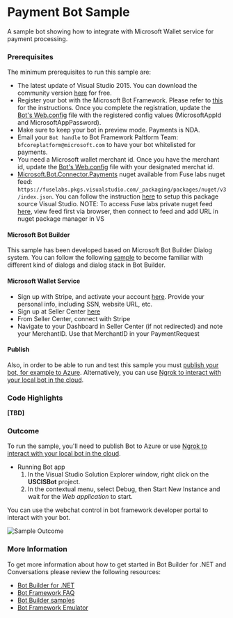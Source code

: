 # Payment Bot Sample

A sample bot showing how to integrate with Microsoft Wallet service for payment processing.


### Prerequisites

The minimum prerequisites to run this sample are:
* The latest update of Visual Studio 2015. You can download the community version [here](http://www.visualstudio.com) for free.
* Register your bot with the Microsoft Bot Framework. Please refer to [this](https://docs.botframework.com/en-us/csharp/builder/sdkreference/gettingstarted.html#registering) for the instructions. Once you complete the registration, update the [Bot's Web.config](USCISBot/Web.config#L9-L11) file with the registered config values (MicrosoftAppId and MicrosoftAppPassword).
* Make sure to keep your bot in preview mode.  Payments is NDA.
* Email your `Bot handle` to Bot Framework Paltform Team: `bfcoreplatform@microsoft.com` to have your bot whitelisted for payments.
* You need a Microsoft wallet merchant id. Once you have the merchant id, update the [Bot's Web.config](USCISBot/Web.config#L15) file with your designated merchat id.  
* [Microsoft.Bot.Connector.Payments](https://fuselabs.visualstudio.com/PaymentSample/_packaging?feedName=packages&protocolType=NuGet&packageName=microsoft.bot.connector.payments&packageVersion=1.0.0&_a=view) nuget available from Fuse labs nuget feed: `https://fuselabs.pkgs.visualstudio.com/_packaging/packages/nuget/v3/index.json`. You can follow the instruction [here](https://go.microsoft.com/fwlink/?LinkID=698608) to setup this package source Visual Studio. NOTE: To access Fuse labs private nuget feed [here](https://fuselabs.visualstudio.com/PaymentSample/_packaging?feedName=packages&protocolType=NuGet&packageName=microsoft.bot.connector.payments&packageVersion=1.0.0&_a=view), view feed first via browser, then connect to feed and add URL in nuget package manager in VS


#### Microsoft Bot Builder

This sample has been developed based on Microsoft Bot Builder Dialog system. You can follow the following [sample](https://github.com/Microsoft/BotBuilder-Samples/tree/master/CSharp/core-MultiDialogs) to become familiar with different kind of dialogs and dialog stack in Bot Builder.

#### Microsoft Wallet Service

* Sign up with Stripe, and activate your account [here](https://dashboard.stripe.com/register).  Provide your personal info, including SSN, website URL, etc.
* Sign up at Seller Center [here](https://seller.microsoft.com/en-us/dashboard/registration/seller/?accountprogram=skypebots&setvar=fltsellerregistration:1)
* From Seller Center, connect with Stripe
* Navigate to your Dashboard in Seller Center (if not redirected) and note your MerchantID.  Use that MerchantID in your PaymentRequest

#### Publish
Also, in order to be able to run and test this sample you must [publish your bot, for example to Azure](https://docs.botframework.com/en-us/csharp/builder/sdkreference/gettingstarted.html#publishing). Alternatively, you can use [Ngrok to interact with your local bot in the cloud](https://blogs.msdn.microsoft.com/jamiedalton/2016/07/29/ms-bot-framework-ngrok/). 

### Code Highlights

__[TBD]__ 


### Outcome

To run the sample, you'll need to publish Bot to Azure or use [Ngrok to interact with your local bot in the cloud](https://blogs.msdn.microsoft.com/jamiedalton/2016/07/29/ms-bot-framework-ngrok/).
* Running Bot app
    1. In the Visual Studio Solution Explorer window, right click on the **USCISBot** project.
    2. In the contextual menu, select Debug, then Start New Instance and wait for the _Web application_ to start.

You can use the webchat control in bot framework developer portal to interact with your bot.

![Sample Outcome](images/outcome.png)

### More Information

To get more information about how to get started in Bot Builder for .NET and Conversations please review the following resources:
* [Bot Builder for .NET](https://docs.botframework.com/en-us/csharp/builder/sdkreference/index.html)
* [Bot Framework FAQ](https://docs.botframework.com/en-us/faq/#i-have-a-communication-channel-id-like-to-be-configurable-with-bot-framework-can-i-work-with-microsoft-to-do-that)
* [Bot Builder samples](https://github.com/microsoft/botbuilder-samples)
* [Bot Framework Emulator](https://github.com/microsoft/botframework-emulator/wiki/Getting-Started)

